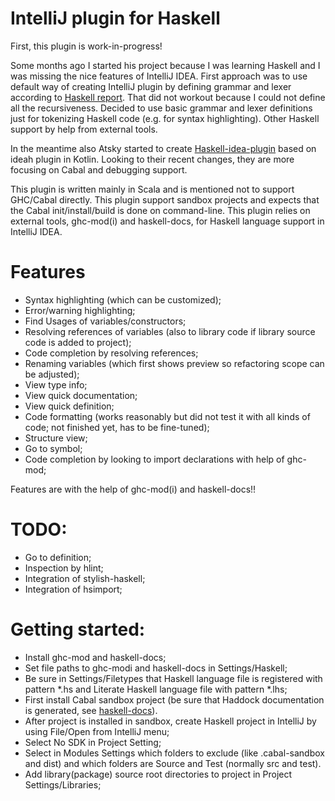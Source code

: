 # IntelliJ plugin for Haskell

First, this plugin is work-in-progress!

Some months ago I started his project because I was learning Haskell and I was missing the nice features of IntelliJ IDEA. First approach
 was to use default way of creating IntelliJ plugin by defining grammar and lexer according to
  [Haskell report](http://www.haskell.org/onlinereport/haskell2010/haskellch10.html). That did not workout because I could not define all 
  the recursiveness. Decided to use basic grammar and lexer definitions just for tokenizing Haskell code (e.g. for syntax highlighting). 
  Other Haskell support by help from external tools.

In the meantime also Atsky started to create [Haskell-idea-plugin](https://github.com/Atsky/haskell-idea-plugin) based on ideah plugin in Kotlin. 
 Looking to their recent changes, they are more focusing on Cabal and debugging support.
 
This plugin is written mainly in Scala and is mentioned not to support GHC/Cabal directly. This plugin support sandbox projects
and expects that the Cabal init/install/build is done on command-line. This plugin relies on external tools,
 ghc-mod(i) and haskell-docs, for Haskell language support in IntelliJ IDEA.

# Features
- Syntax highlighting (which can be customized);
- Error/warning highlighting;
- Find Usages of variables/constructors;
- Resolving references of variables (also to library code if library source code is added to project);
- Code completion by resolving references;
- Renaming variables (which first shows preview so refactoring scope can be adjusted);
- View type info;
- View quick documentation;
- View quick definition;
- Code formatting (works reasonably but did not test it with all kinds of code; not finished yet, has to be fine-tuned);
- Structure view;
- Go to symbol;
- Code completion by looking to import declarations with help of ghc-mod;

Features are with the help of ghc-mod(i) and haskell-docs!!

# TODO:
- Go to definition;
- Inspection by hlint;
- Integration of stylish-haskell; 
- Integration of hsimport;

# Getting started: 
- Install ghc-mod and haskell-docs;
- Set file paths to ghc-modi and haskell-docs in Settings/Haskell;
- Be sure in Settings/Filetypes that Haskell language file is registered with pattern *.hs and Literate Haskell language file with pattern *.lhs; 
- First install Cabal sandbox project (be sure that Haddock documentation is generated, see [haskell-docs](https://github.com/chrisdone/haskell-docs)). 
- After project is installed in sandbox, create Haskell project in IntelliJ by using File/Open from IntelliJ menu;
- Select No SDK in Project Setting;
- Select in Modules Settings which folders to exclude (like .cabal-sandbox and dist) and which folders are Source and Test (normally src and test).
- Add library(package) source root directories to project in Project Settings/Libraries;